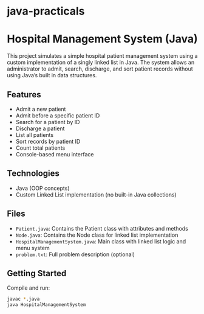 # java-practicals

# Hospital Management System (Java)

This project simulates a simple hospital patient management system using a custom implementation of a singly linked list in Java.
The system allows an administrator to admit, search, discharge, and sort patient records without using Java’s built in data structures.

## Features

- Admit a new patient
- Admit before a specific patient ID
- Search for a patient by ID
- Discharge a patient
- List all patients
- Sort records by patient ID
- Count total patients
- Console-based menu interface

## Technologies

- Java (OOP concepts)
- Custom Linked List implementation (no built-in Java collections)

## Files

- `Patient.java`: Contains the Patient class with attributes and methods
- `Node.java`: Contains the Node class for linked list implementation
- `HospitalManagementSystem.java`: Main class with linked list logic and menu system
- `problem.txt`: Full problem description (optional)

## Getting Started

Compile and run:
```bash
javac *.java
java HospitalManagementSystem
